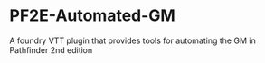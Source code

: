 # PF2E-Automated-GM
A foundry VTT plugin that provides tools for automating the GM in Pathfinder 2nd edition
